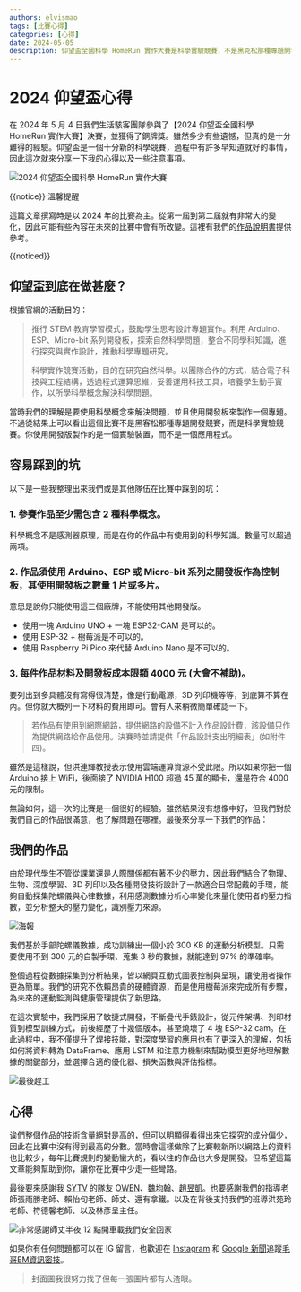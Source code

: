 ```yaml
---
authors: elvismao
tags: [比賽心得]
categories: [心得]
date: 2024-05-05
description: 仰望盃全國科學 HomeRun 實作大賽是科學實驗競賽，不是黑克松那種專題開發競賽。
---
```


# 2024 仰望盃心得

在 2024 年 5 月 4 日我們生活駭客團隊參與了【2024 仰望盃全國科學 HomeRun 實作大賽】決賽，並獲得了銅牌獎。雖然多少有些遺憾，但真的是十分難得的經驗。仰望盃是一個十分新的科學競賽，過程中有許多早知道就好的事情，因此這次就來分享一下我的心得以及一些注意事項。

![2024 仰望盃全國科學 HomeRun 實作大賽](https://www.kaofamilyfoundation.org.tw/wp-content/uploads/2024/05/1180X437.jpg)

{{notice}}
溫馨提醒

這篇文章撰寫時是以 2024 年的比賽為主。從第一屆到第二屆就有非常大的變化，因此可能有些內容在未來的比賽中會有所改變。這裡有我們的[作品說明書](https://phys5.ncue.edu.tw/2024science/word/202410.pdf)提供參考。

{{noticed}}

## 仰望盃到底在做甚麼？

根據官網的活動目的：

> 推行 STEM 教育學習模式，鼓勵學生思考設計專題實作。利用 Arduino、ESP、Micro-bit 系列開發板，探索自然科學問題，整合不同學科知識，進行探究與實作設計，推動科學專題研究。
>
> 科學實作競賽活動，目的在研究自然科學。以團隊合作的方式，結合電子科技與工程結構，透過程式運算思維，妥善運用科技工具，培養學生動手實作，以所學科學概念解決科學問題。

當時我們的理解是要使用科學概念來解決問題，並且使用開發板來製作一個專題。不過從結果上可以看出這個比賽不是黑客松那種專題開發競賽，而是科學實驗競賽。你使用開發版製作的是一個實驗裝置，而不是一個應用程式。

## 容易踩到的坑

以下是一些我整理出來我們或是其他隊伍在比賽中踩到的坑：

### 1. 參賽作品至少需包含 2 種科學概念。

科學概念不是感測器原理，而是在你的作品中有使用到的科學知識。數量可以超過兩項。

### 2. 作品須使用 Arduino、ESP 或 Micro-bit 系列之開發板作為控制板，其使用開發板之數量 1 片或多片。

意思是說你只能使用這三個廠牌，不能使用其他開發版。

- 使用一塊 Arduino UNO + 一塊 ESP32-CAM 是可以的。
- 使用 ESP-32 + 樹莓派是不可以的。
- 使用 Raspberry Pi Pico 來代替 Arduino Nano 是不可以的。

### 3. 每件作品材料及開發板成本限額 4000 元 (大會不補助)。

要列出到多具體沒有寫得很清楚，像是行動電源，3D 列印機等等，到底算不算在內。但你就大概列一下材料的費用即可。會有人來稍微簡單確認一下。

> 若作品有使用到網際網路，提供網路的設備不計入作品設計費，該設備只作為提供網路給作品使用。決賽時並請提供「作品設計支出明細表」(如附件四)。

雖然是這樣說，但洪連輝教授表示使用雲端運算資源不受此限。所以如果你把一個 Arduino 接上 WiFi，後面接了 NVIDIA H100 超過 45 萬的顯卡，還是符合 4000 元的限制。

無論如何，這一次的比賽是一個很好的經驗。雖然結果沒有想像中好，但我們對於我們自己的作品很滿意，也了解問題在哪裡。最後來分享一下我們的作品：

## 我們的作品

由於現代學生不管從課業還是人際關係都有著不少的壓力，因此我們結合了物理、生物、深度學習、3D 列印以及各種開發技術設計了一款適合日常配戴的手環，能夠自動採集陀螺儀與心律數據，利用感測數據分析心率變化來量化使用者的壓力指數，並分析整天的壓力變化，識別壓力來源。

![海報](poster.webp)

我們基於手部陀螺儀數據，成功訓練出一個小於 300 KB 的運動分析模型。只需要使用不到 300 元的自製手環、蒐集 3 秒的數據，就能達到 97% 的準確率。

整個過程從數據採集到分析結果，皆以網頁互動式圖表控制與呈現，讓使用者操作更為簡單。我們的研究不依賴昂貴的硬體資源，而是使用樹莓派來完成所有步驟，為未來的運動監測與健康管理提供了新思路。

在這次實驗中，我們採用了敏捷式開發，不斷疊代手錶設計，從元件架構、列印材質到模型訓練方式，前後經歷了十幾個版本，甚至燒壞了 4 塊 ESP-32 cam。在此過程中，我不僅提升了焊接技能，對深度學習的應用也有了更深入的理解，包括如何將資料轉為 DataFrame、應用 LSTM 和注意力機制來幫助模型更好地理解數據的關鍵部分，並選擇合適的優化器、損失函數與評估指標。

![最後趕工](school.webp)

## 心得

诶們整個作品的技術含量絕對是高的，但可以明顯得看得出來它探究的成分偏少，因此在比賽中沒有得到最高的分數。當時會這樣做除了比賽較新所以網路上的資料也比較少，每年比賽規則的變動蠻大的，看以往的作品也大多是開發。但希望這篇文章能夠幫助到你，讓你在比賽中少走一些彎路。

最後要來感謝我 [SYTV](https://sytv.scaict.org/) 的隊友 [OWEN](https://github.com/OWEN2222)、[魏均翰](https://github.com/789sw)、[趙昱凱](https://github.com/yukaichao1029)。也要感謝我們的指導老師張雨勝老師、賴怡旬老師、師丈、還有拿鐵。以及在背後支持我們的班導洪苑玲老師、符德馨老師、以及林彥呈主任。

![非常感謝師丈半夜 12 點開車載我們安全回家](night.webp)

如果你有任何問題都可以在 IG 留言，也歡迎在 [Instagram](https://www.instagram.com/em.tec.blog) 和 [Google 新聞](https://news.google.com/publications/CAAqBwgKMKXLvgswsubVAw?ceid=TW:zh-Hant&oc=3)追蹤[毛哥EM資訊密技](https://em-tec.github.io/)。

> 封面圖我很努力找了但每一張圖片都有人渣眼。
